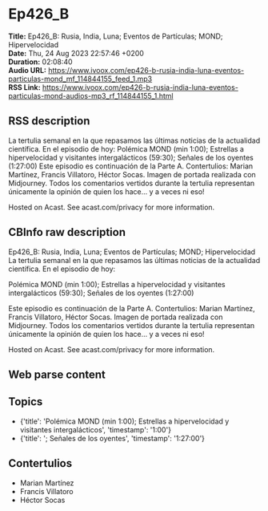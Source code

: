 # Ep426_B  
**Title:** Ep426_B: Rusia, India, Luna; Eventos de Partículas; MOND; Hipervelocidad  
**Date:** Thu, 24 Aug 2023 22:57:46 +0200  
**Duration:** 02:08:40  
**Audio URL:** https://www.ivoox.com/ep426-b-rusia-india-luna-eventos-particulas-mond_mf_114844155_feed_1.mp3  
**RSS Link:** https://www.ivoox.com/ep426-b-rusia-india-luna-eventos-particulas-mond-audios-mp3_rf_114844155_1.html  

## RSS description
La tertulia semanal en la que repasamos las últimas noticias de la actualidad científica. En el episodio de hoy: 
Polémica MOND (min 1:00); Estrellas a hipervelocidad y visitantes intergalácticos (59:30); Señales de los oyentes (1:27:00)
Este episodio es continuación de la Parte A. Contertulios: Marian Martínez, Francis Villatoro, Héctor Socas. Imagen de portada realizada con Midjourney. Todos los comentarios vertidos durante la tertulia representan únicamente la opinión de quien los hace... y a veces ni eso!


 Hosted on Acast. See acast.com/privacy for more information.

## CBInfo raw description
Ep426_B: Rusia, India, Luna; Eventos de Partículas; MOND; Hipervelocidad
La tertulia semanal en la que repasamos las últimas noticias de la actualidad científica. En el episodio de hoy: 

Polémica MOND (min 1:00); Estrellas a hipervelocidad y visitantes intergalácticos (59:30); Señales de los oyentes (1:27:00)

Este episodio es continuación de la Parte A. Contertulios: Marian Martínez, Francis Villatoro, Héctor Socas. Imagen de portada realizada con Midjourney. Todos los comentarios vertidos durante la tertulia representan únicamente la opinión de quien los hace... y a veces ni eso!





 Hosted on Acast. See acast.com/privacy for more information.




## Web parse content


## Topics
- {'title': 'Polémica MOND (min 1:00); Estrellas a hipervelocidad y visitantes intergalácticos', 'timestamp': '1:00'}
- {'title': '; Señales de los oyentes', 'timestamp': '1:27:00'}
## Contertulios
- Marian Martínez
- Francis Villatoro
- Héctor Socas